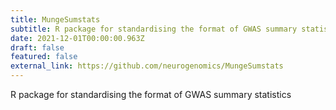 ```yaml
---
title: MungeSumstats
subtitle: R package for standardising the format of GWAS summary statistics
date: 2021-12-01T00:00:00.963Z
draft: false
featured: false
external_link: https://github.com/neurogenomics/MungeSumstats
---
```

R package for standardising the format of GWAS summary statistics